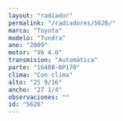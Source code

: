 ```yaml
---
layout: "radiador"
permalink: "/radiadores/5626/"
marca: "Toyota"
modelo: "Tundra"
ano: "2009"
motor: "V6 4.0"
transmision: "Automática"
parte: "16400-0P170"
clima: "Con clima"
alto: "25 9/16"
ancho: "27 1/4"
observaciones: ""
id: "5626"
---
```


